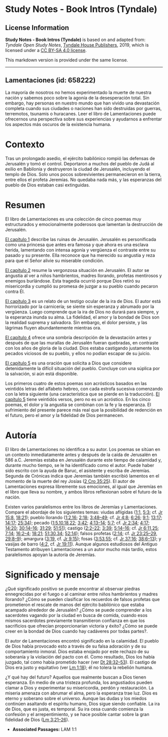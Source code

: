 # Study Notes - Book Intros (Tyndale)

## License Information

**Study Notes - Book Intros (Tyndale)** is based on and adapted from: _Tyndale Open Study Notes_, [Tyndale House Publishers](https://tyndaleopenresources.com/), 2019, which is licensed under a [CC BY-SA 4.0 license](https://creativecommons.org/licenses/by-sa/4.0/legalcode.en).

This markdown version is provided under the same license.



--------------------------------

## Lamentaciones (id: 658222)

La mayoría de nosotros no hemos experimentado la muerte de nuestra nación y sabemos poco sobre la agonía de la desesperación total. Sin embargo, hay personas en nuestro mundo que han vivido una devastación completa cuando sus ciudades o naciones han sido destruidas por guerras, terremotos, tsunamis o huracanes. Leer el libro de Lamentaciones puede ofrecernos una perspectiva sobre sus experiencias y ayudarnos a enfrentar los aspectos más oscuros de la existencia humana.

Contexto
========

Tras un prolongado asedio, el ejército babilónico rompió las defensas de Jerusalén y tomó el control. Deportaron a muchos del pueblo de Judá al exilio en Babilonia y destruyeron la ciudad de Jerusalén, incluyendo el templo de Dios. Solo unos pocos sobrevivientes permanecieron en la tierra, entre ellos el profeta Jeremías. No quedaba nada más, y las esperanzas del pueblo de Dios estaban casi extinguidas.

Resumen
=======

El libro de Lamentaciones es una colección de cinco poemas muy estructurados y emocionalmente poderosos que lamentan la destrucción de Jerusalén.

[El capítulo 1](https://ref.ly/Lam1:1-Lam1:22) describe las ruinas de Jerusalén. Jerusalén es personificada como una princesa que antes era famosa y que ahora es una esclava herida, lamentando con intensa agonía y vergüenza el contraste entre su pasado y su presente. Ella reconoce que ha merecido su angustia y reza para que el Señor alivie su miserable condición.

[El capítulo 2](https://ref.ly/Lam2:1-Lam2:22) resume la vergonzosa situación en Jerusalén. El autor se angustia al ver a niños hambrientos, madres llorando, profetas mentirosos y enemigos burlándose. Esta tragedia ocurrió porque Dios retiró su misericordia y cumplió su promesa de juzgar a su pueblo cuando pecaron contra Él.

[El capítulo 3](https://ref.ly/Lam3:1-Lam3:66) es un relato de un testigo ocular de la ira de Dios. El autor está horrorizado por la carnicería; se siente sin esperanza y abrumado por la vergüenza. Luego comprende que la ira de Dios no durará para siempre, y la esperanza inunda su alma. La fidelidad, el amor y la bondad de Dios son la realidad suprema y salvadora. Sin embargo, el dolor persiste, y las lágrimas fluyen abundantemente mientras ora.

[El capítulo 4](https://ref.ly/Lam4:1-Lam4:22) ofrece una sombría descripción de la devastación antes y después de que las murallas de Jerusalén fueran quebradas, en contraste con los años de gloria de la ciudad. Dios estaba castigando justamente los pecados viciosos de su pueblo, y ellos no podían escapar de su juicio.

[El capítulo 5](https://ref.ly/Lam5:1-Lam5:22) es una oración que solicita a Dios que considere detenidamente la difícil situación del pueblo. Concluye con una súplica por la salvación, si aún está disponible.

Los primeros cuatro de estos poemas son acrósticos basados en las veintidós letras del alfabeto hebreo, con cada estrofa sucesiva comenzando con la letra siguiente (una característica que se pierde en la traducción). [El capítulo 5](https://ref.ly/Lam5:1-Lam5:22) tiene veintidós versos, pero no es un acróstico. En los cinco poemas, el dolor y la angustia se combinan con la fe y la esperanza. El sufrimiento del presente parece más real que la posibilidad de redención en el futuro, pero el amor y la fidelidad de Dios permanecen.

Autoría
=======

El libro de Lamentaciones no identifica a su autor. Los poemas se sitúan en un contexto inmediatamente antes y después de la caída de Jerusalén en 586 a.C. Jeremías estaba en Jerusalén durante este tiempo de calamidad y, durante mucho tiempo, se le ha identificado como el autor. Puede haber sido escrito con la ayuda de Baruc, el asistente y escriba de Jeremías. Segunda de Crónicas indica que Jeremías también escribió lamentos en el momento de la muerte del rey Josías ([2 Cro 35:25](https://ref.ly/2Chr35:25)). El autor de Lamentaciones expresa libremente sus emociones, al igual que Jeremías en el libro que lleva su nombre, y ambos libros reflexionan sobre el futuro de la nación.

Existen varios paralelismos entre los libros de Jeremías y Lamentaciones. Compare el abordaje de los siguientes temas: viudas afligidas ([1:1,](https://ref.ly/Lam1:1) [5:3](https://ref.ly/Lam5:3); cf. [Jr 15:8,](https://ref.ly/Jer15:8) [18:21](https://ref.ly/Jer18:21)); pueblo llorando ([1:2](https://ref.ly/Lam1:2),[16](https://ref.ly/Lam1:16); [2:18](https://ref.ly/Lam2:18); [3:48–49](https://ref.ly/Lam3:48-Lam3:49); cf. [Jr 4:8](https://ref.ly/Jer4:8); [6:26](https://ref.ly/Jer6:26); [9:1](https://ref.ly/Jer9:1); [13:17](https://ref.ly/Jer13:17); [14:17](https://ref.ly/Jer14:17); [25:34](https://ref.ly/Jer25:34)); pecado ([1:5](https://ref.ly/Lam1:5),[10](https://ref.ly/Lam1:10),[18](https://ref.ly/Lam1:18),[22](https://ref.ly/Lam1:22); [3:42](https://ref.ly/Lam3:42); [4:13–14](https://ref.ly/Lam4:13-Lam4:14); [5:7](https://ref.ly/Lam5:7); cf. [Jr 2:34](https://ref.ly/Jer2:34); [4:17](https://ref.ly/Jer4:17); [14:20](https://ref.ly/Jer14:20); [30:14–16](https://ref.ly/Jer30:14-Jer30:16); [31:29](https://ref.ly/Jer31:29); [51:51](https://ref.ly/Jer51:51)); castigo ([2:2–22](https://ref.ly/Lam2:2-Lam2:22); [3:39](https://ref.ly/Lam3:39); [5:14–16](https://ref.ly/Lam5:14-Lam5:16); cf. [Jr 6:11](https://ref.ly/Jer6:11),[25](https://ref.ly/Jer6:25); [7:14](https://ref.ly/Jer7:14); [16:2–4](https://ref.ly/Jer16:2-Jer16:4); [18:21](https://ref.ly/Jer18:21); [51:30](https://ref.ly/Jer51:30),[34](https://ref.ly/Jer51:34); [52:14](https://ref.ly/Jer52:14)); falsos profetas ([2:14](https://ref.ly/Lam2:14); cf. [Jr 23:25–29,](https://ref.ly/Jer23:25-Jer23:29) [29:8–9](https://ref.ly/Jer29:8-Jer29:9)); amargura ([3:19,](https://ref.ly/Lam3:19) cf. [Jr 9:15](https://ref.ly/Jer9:15)); fosas ([3:53](https://ref.ly/Lam3:53),[55](https://ref.ly/Lam3:55); cf. [Jr 37:16](https://ref.ly/Jer37:16); [38:6–13](https://ref.ly/Jer38:6-Jer38:13)); y vasijas de barro ([4:2,](https://ref.ly/Lam4:2) cf. [Jr 19:11](https://ref.ly/Jer19:11)). Aunque algunos estudiosos del Antiguo Testamento atribuyen Lamentaciones a un autor mucho más tardío, estos paralelismos apoyan la autoría de Jeremías.

Significado y mensaje
=====================

¿Qué significado positivo se puede encontrar al observar piedras ennegrecidas por el fuego o al caminar entre niños hambrientos y madres llorando? ¿Cómo se pueden clasificar los recuerdos de falsos profetas que prometieron el rescate de manos del ejército babilónico que estaba acampado alrededor de Jerusalén? ¿Cómo se puede comprender a los sacerdotes vagando por la ciudad en busca de comida, cuando esos mismos sacerdotes previamente transmitieron confianza en que los sacrificios que ofrecían proporcionarían victoria y éxito? ¿Cómo se puede creer en la bondad de Dios cuando hay cadáveres por todas partes?.

El autor de Lamentaciones encontró significado en la calamidad. El pueblo de Dios había provocado esto a través de su falsa adoración y de su comportamiento inmoral. Dios estaba enojado por este rechazo de su soberanía y la violación del pacto con él. Como resultado, Dios los había juzgado, tal como había prometido hacer (ver [Dt 28:32–53](https://ref.ly/Deut28:32-Deut28:53)). El castigo de Dios era justo y equitativo (ver [Lm 1:18](https://ref.ly/Lam1:18)); él no tolera la rebelión humana.

¿Y qué hay del futuro? Aquellos que realmente buscan a Dios tienen esperanza. En medio de una tristeza profunda, los angustiados pueden clamar a Dios y experimentar su misericordia, perdón y restauración. La miseria amenaza con abrumar el alma, pero la esperanza trae luz. Dios es eterno y soberano sobre el universo. Aunque las dudas y los miedos continúen asaltando el espíritu humano, Dios sigue siendo confiable. La ira de Dios, que es justa, es temporal. Su ira cesa cuando comienza la confesión y el arrepentimiento, y se hace posible cantar sobre la gran fidelidad de Dios ([Lm 3:21–26](https://ref.ly/Lam3:21-Lam3:26)).

* **Associated Passages:** LAM 1:1

